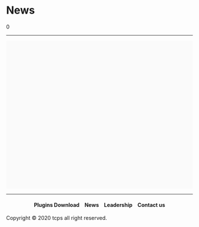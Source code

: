<style>
h1 {text-align: center;}
h2 {text-align: left;}
h4 {text-align: center;}
h3 {text-align: left;}
p {text-align: center;}
a:link { text-decoration: none;}
a:active { text-decoration: none}
a:hover { text-decoration: none;}
a:visited { text-decoration: none;}
</style>
<style type="text/css">
  #left{
        text-align:left;
  }
  #right{
        text-align:right;
  }
  #title{
        font-size:20px;
        text-align:left;
        font-weight:bold;
  }
  #des{
        font-size:12.5px;
        text-align:left;
  }
  .block{
         display: inline-block
  .blank{
         display: inline-block;
         width: 20px;
         height: 20px;
</style>
<h1><div id="left">News</div></h1>
0
<hr>
<a href="01/"><div  style="width: 100%; height: 400px; background-color: #fafafa"></div></a>
<div class="blank"></div>
<hr>
<h4><a href="/plugins/download">Plugins Download</a>&emsp;<a href="/news">News</a>&emsp;<a href="/leadership">Leadership</a>&emsp;<a href="/contact">Contact us</a></h4>
Copyright © 2020 tcps all right reserved.
